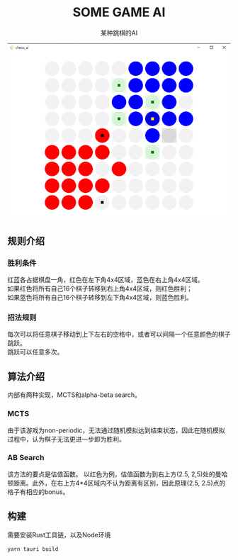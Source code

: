 <div style="text-align: center">

# SOME GAME AI
某种跳棋的AI


![preview](images/preview.png)

</div>

## 规则介绍
### 胜利条件
红蓝各占据棋盘一角，红色在左下角4x4区域，蓝色在右上角4x4区域。  
如果红色将所有自己16个棋子转移到右上角4x4区域，则红色胜利；  
如果蓝色将所有自己16个棋子转移到左下角4x4区域，则蓝色胜利。

### 招法规则
每次可以将任意棋子移动到上下左右的空格中，或者可以间隔一个任意颜色的棋子跳跃。  
跳跃可以任意多次。

## 算法介绍
内部有两种实现，MCTS和alpha-beta search。
### MCTS
由于该游戏为non-periodic，无法通过随机模拟达到结束状态，因此在随机模拟过程中，认为棋子无法更进一步即为胜利。
### AB Search
该方法的要点是估值函数。
以红色为例，估值函数为到右上方(2.5, 2,5)处的曼哈顿距离。此外，在右上方4*4区域内不认为距离有区别，因此原理(2.5, 2.5)点的格子有相应的bonus。
## 构建
需要安装Rust工具链，以及Node环境
```
yarn tauri build
```

